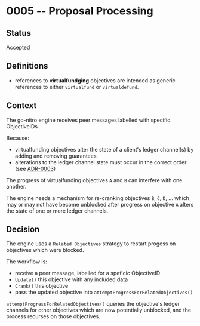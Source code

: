 # 0005 -- Proposal Processing

## Status

Accepted

## Definitions

- references to **virtualfundging** objectives are intended as generic references to either `virtualfund` or `virtualdefund`.

## Context

The go-nitro engine receives peer messages labelled with specific ObjectiveIDs.

Because:
- virtualfunding objectives alter the state of a client's ledger channel(s) by adding and removing guarantees
- alterations to the ledger channel state must occur in the correct order (see [ADR-0003](0003-consensus-ledger-channels.md))

The progress of virtualfunding objectives `A` and `B` can interfere with one another.

The engine needs a mechanism for re-cranking objectives `B`, `C`, `D`, ...  which may or may not have become unblocked after progress on objective `A` alters the state of one or more ledger channels.

## Decision

The engine uses a `Related Objectives` strategy to restart progess on objectives which were blocked.

The workflow is:
- receive a peer message, labelled for a speficic ObjectiveID
- `Update()` this objective with any included data
- `Crank()` this objective
- pass the updated objective into `attemptProgressForRelatedObjectives()`

`attemptProgressForRelatedObjectives()` queries the objective's ledger channels for other objectives which are now potentially unblocked, and the process recurses on those objectives.
